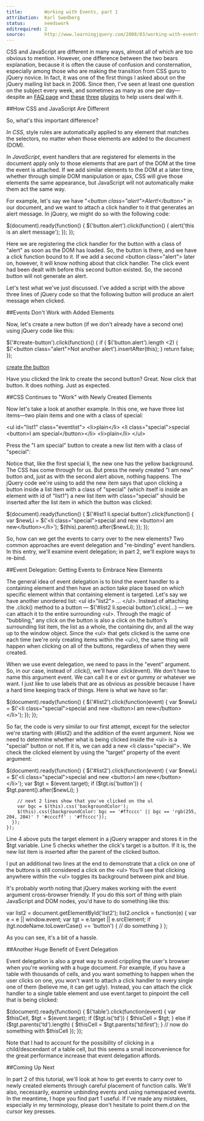 ```yaml
---
title:        Working with Events, part 1
attribution:  Karl Swedberg 
status:       needswork
editrequired: 2
source:       http://www.learningjquery.com/2008/03/working-with-events-part-1
---
```


CSS and JavaScript are different in many ways, almost all of which are too obvious to mention. However, one difference between the two bears explanation, because it is often the cause of confusion and consternation, especially among those who are making the transition from CSS guru to jQuery novice. In fact, it was one of the first things I asked about on the jQuery mailing list back in 2006. Since then, I've seen at least one question on the subject every week, and sometimes as many as one per day—despite an [FAQ page](http://docs.jquery.com/Frequently_Asked_Questions#Why_do_my_events_stop_working_after_an_Ajax_request.3F) and [these](http://plugins.jquery.com/project/livequery) [three](http://plugins.jquery.com/project/Listen) [plugins](http://plugins.jquery.com/project/Intercept) to help users deal with it.

##How CSS and JavaScript Are Different

So, what's this important difference?

*In CSS*, style rules are automatically applied to any element that matches the selectors, no matter when those elements are added to the document (DOM).

*In JavaScript*, event handlers that are registered for elements in the document apply only to those elements that are part of the DOM at the time the event is attached. If we add similar elements to the DOM at a later time, whether through simple DOM manipulation or ajax, CSS will give those elements the same appearance, but JavaScript will not automatically make them act the same way.

For example, let's say we have "*&lt;button class="alert"&gt;Alert!&lt;/button&gt;*" in our document, and we want to attach a click handler to it that generates an alert message. In jQuery, we might do so with the following code:

<div class="example" markdown="1">
    $(document).ready(function() {
      $('button.alert').click(function() {
        alert('this is an alert message');
      });
    });
</div>

Here we are registering the click handler for the button with a class of "alert" as soon as the DOM has loaded. So, the button is there, and we have a click function bound to it. If we add a second &lt;button class="alert"&gt; later on, however, it will know nothing about that click handler. The click event had been dealt with before this second button existed. So, the second button will not generate an alert.

Let's test what we've just discussed. I've added a script with the above three lines of jQuery code so that the following button will produce an alert message when clicked. 

##Events Don't Work with Added Elements

Now, let's create a new button (if we don't already have a second one) using jQuery code like this:

<div class="example" markdown="1">
    $('#create-button').click(function() {
      if ( $('button.alert').length <2) {
        $('&lt;button class="alert"&gt;Not another alert').insertAfter(this);
      }
      return false;
    });
</div>

[create the button](http://www.learningjquery.com/2008/03/working-with-events-part-1#)

Have you clicked the link to create the second button? Great. Now click that button. It does nothing. Just as expected.

##CSS Continues to "Work" with Newly Created Elements

Now let's take a look at another example. In this one, we have three list items—two plain items and one with a class of special:

<div class="example" markdown="1">
    &lt;ul id="list1" class="eventlist"&gt;
      &lt;li&gt;plain&lt;/li&gt;
      &lt;li class="special"&gt;special &lt;button&gt;I am special&lt;/button&gt;&lt/li&gt;
      &lt;li>plain&lt;/li&gt;
    &lt;/ul&gt;
</div>

Press the "I am special" button to create a new list item with a class of "special":

Notice that, like the first special li, the new one has the yellow background. The CSS has come through for us. But press the newly created "I am new" button and, just as with the second alert above, nothing happens. The jQuery code we're using to add the new item says that upon clicking a button inside a list item with a class of "special" (which itself is inside an element with id of "list1") a new list item with class="special" should be inserted after the list item in which the button was clicked:

<div class="example" markdown="1">
    $(document).ready(function() {
      $('#list1 li.special button').click(function() {
        var $newLi = $('&lt;li class="special"&gt;special and new &lt;button&gt;I am new&lt;/button&gt;&lt;/li&gt;');
        $(this).parent().after($newLi);
      });
    });
</div>

So, how can we get the events to carry over to the new elements? Two common approaches are event delegation and "re-binding" event handlers. In this entry, we'll examine event delegation; in part 2, we'll explore ways to re-bind.

##Event Delegation: Getting Events to Embrace New Elements

The general idea of event delegation is to bind the event handler to a containing element and then have an action take place based on which specific element within that containing element is targeted. Let's say we have another unordered list: &lt;ul id="list2"&gt; ... &lt;/ul&gt;. Instead of attaching the .click() method to a button — $('#list2 li.special button').click(...) — we can attach it to the entire surrounding &lt;ul&gt;. Through the magic of "bubbling," any click on the button is also a click on the button's surrounding list item, the list as a whole, the containing div, and all the way up to the window object. Since the &lt;ul&gt; that gets clicked is the same one each time (we're only creating items within the &lt;ul&gt;), the same thing will happen when clicking on all of the buttons, regardless of when they were created.

When we use event delegation, we need to pass in the "event" argument. So, in our case, instead of .click(), we'll have .click(event). We don't have to name this argument event. We can call it e or evt or gummy or whatever we want. I just like to use labels that are as obvious as possible because I have a hard time keeping track of things. Here is what we have so far:

<div class="example" markdown="1">
    $(document).ready(function() {
      $('#list2').click(function(event) {
        var $newLi = $('&lt;li class="special"&gt;special and new &lt;button&gt;I am new&lt;/button&gt;&lt;/li&gt;');
      });
    });
</div>

So far, the code is very similar to our first attempt, except for the selector we're starting with (#list2) and the addition of the event argument. Now we need to determine whether what is being clicked inside the &lt;ul&gt; is a "special" button or not. If it is, we can add a new &lt;li class="special"&gt;. We check the clicked element by using the "target" property of the event argument:

<div class="example" markdown="1">
    $(document).ready(function() {  
      $('#list2').click(function(event) {
        var $newLi = $('&lt;li class="special"&gt;special and new &lt;button&gt;I am new&lt;/button&gt;&lt;/li&gt;');
        var $tgt = $(event.target);
        if ($tgt.is('button')) {
          $tgt.parent().after($newLi);
        }
     
        // next 2 lines show that you've clicked on the ul
        var bgc = $(this).css('backgroundColor');
        $(this).css({backgroundColor: bgc == '#ffcccc' || bgc == 'rgb(255, 204, 204)' ? '#ccccff' : '#ffcccc'});
      });
    });
</div>

Line 4 above puts the target element in a jQuery wrapper and stores it in the $tgt variable. Line 5 checks whether the click's target is a button. If it is, the new list item is inserted after the parent of the clicked button. 

I put an additional two lines at the end to demonstrate that a click on one of the buttons is still considered a click on the &lt;ul&gt; You'll see that clicking anywhere within the &lt;ul&gt; toggles its background between pink and blue.

It's probably worth noting that jQuery makes working with the event argument cross-browser friendly. If you do this sort of thing with plain JavaScript and DOM nodes, you'd have to do something like this:

<div class="example" markdown="1">
var list2 = document.getElementById('list2');
list2.onclick = function(e) {
  var e = e || window.event;
  var tgt = e.target || e.srcElement;
  if (tgt.nodeName.toLowerCase() == 'button') {
    // do something
  }
};
</div>

As you can see, it's a bit of a hassle.

##Another Huge Benefit of Event Delegation

Event delegation is also a great way to avoid crippling the user's browser when you're working with a huge document. For example, if you have a table with thousands of cells, and you want something to happen when the user clicks on one, you won't want to attach a click handler to every single one of them (believe me, it can get ugly). Instead, you can attach the click handler to a single table element and use event.target to pinpoint the cell that is being clicked:

<div class="example" markdown="1">
    $(document).ready(function() {
      $('table').click(function(event) {
        var $thisCell, $tgt = $(event.target);
        if ($tgt.is('td')) {
          $thisCell = $tgt;
        } else if ($tgt.parents('td').length) {
          $thisCell = $tgt.parents('td:first');
        }
        // now do something with $thisCell
      });
    });
</div>

Note that I had to account for the possibility of clicking in a child/descendant of a table cell, but this seems a small inconvenience for the great performance increase that event delegation affords.

##Coming Up Next

In part 2 of this tutorial, we'll look at how to get events to carry over to newly created elements through careful placement of function calls. We'll also, necessarily, examine unbinding events and using namespaced events. In the meantime, I hope you find part 1 useful. If I've made any mistakes, especially in my terminology, please don't hesitate to point them.d on the cursor key presses.